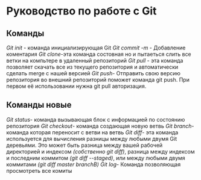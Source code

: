 # Руководство по работе с Git



## Команды
*Git init* - команда инициализирующая Git 
*Git commit -m* - Добавление коментария 
*Git clone*-эта команда состовная но и пытаеться слить все ветки на компьтере в удаленный репозиторий
*Git pull* - эта команда позволяет скачать все из текущего репозитория и автоматически сделать merge с нашей версией
*Git push*- Отправить свою версию репозитория во внешний репозиторий поможет команда git push. При первом её использовании нужна git pull авторизация.
## Команды новые
*Git status*- команда вызывающая блок с информацией по состоянию репозитория 
*Git checkout*-  команда создающая новую ветвь
*Git branch*- команда которая переносит с ветви на ветвь
*Git diff*- эта команда  используется для вычисления разницы между любыми двумя Git деревьями. Это может быть разница между вашей рабочей директорией и индексом *(собственно git diff)*, разница между индексом и последним коммитом *(git diff --staged)*, или между любыми двумя коммитами *(git diff master branchB)*
*Git log*- Команда позволяющая просмотреть все комиты 

